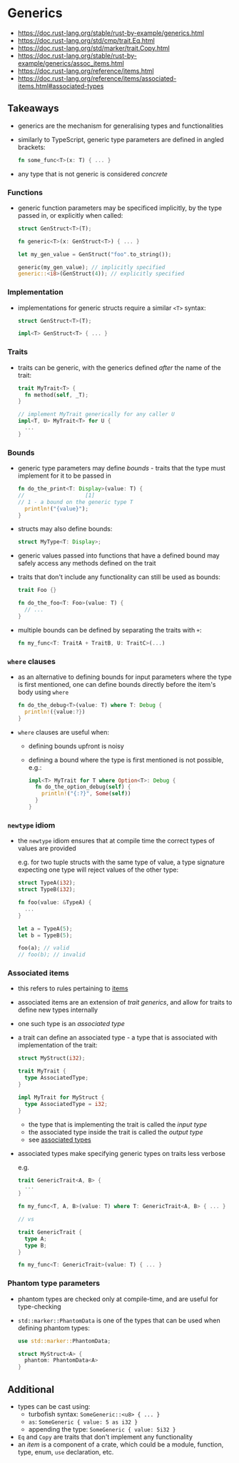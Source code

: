 # Generics

- https://doc.rust-lang.org/stable/rust-by-example/generics.html
- https://doc.rust-lang.org/std/cmp/trait.Eq.html
- https://doc.rust-lang.org/std/marker/trait.Copy.html
- https://doc.rust-lang.org/stable/rust-by-example/generics/assoc_items.html
- https://doc.rust-lang.org/reference/items.html
- https://doc.rust-lang.org/reference/items/associated-items.html#associated-types

## Takeaways

- generics are the mechanism for generalising types and functionalities
- similarly to TypeScript, generic type parameters are defined in angled
  brackets:

  ```rust
  fn some_func<T>(x: T) { ... }
  ```

- any type that is not generic is considered _concrete_

### Functions

- generic function parameters may be specificed implicitly, by the type passed
  in, or explicitly when called:

  ```rust
  struct GenStruct<T>(T);

  fn generic<T>(x: GenStruct<T>) { ... }

  let my_gen_value = GenStruct("foo".to_string());

  generic(my_gen_value); // implicitly specified
  generic::<i8>(GenStruct(4)); // explicitly specified
  ```

### Implementation

- implementations for generic structs require a similar `<T>` syntax:

  ```rust
  struct GenStruct<T>(T);

  impl<T> GenStruct<T> { ... }
  ```

### Traits

- traits can be generic, with the generics defined _after_ the name of the
  trait:

  ```rust
  trait MyTrait<T> {
    fn method(self, _T);
  }

  // implement MyTrait generically for any caller U
  impl<T, U> MyTrait<T> for U {
    ...
  }
  ```

### Bounds

- generic type parameters may define _bounds_ - traits that the type must
  implement for it to be passed in

  ```rust
  fn do_the_print<T: Display>(value: T) {
  //                   [1]
  // 1 - a bound on the generic type T
    println!("{value}");
  }
  ```

- structs may also define bounds:

  ```rust
  struct MyType<T: Display>;
  ```

- generic values passed into functions that have a defined bound may safely
  access any methods defined on the trait
- traits that don't include any functionality can still be used as bounds:

  ```rust
  trait Foo {}

  fn do_the_foo<T: Foo>(value: T) {
    // ...
  }
  ```

- multiple bounds can be defined by separating the traits with `+`:

  ```rust
  fn my_func<T: TraitA + TraitB, U: TraitC>(...)
  ```

### `where` clauses

- as an alternative to defining bounds for input parameters where the type is
  first mentioned, one can define bounds directly before the item's body using
  `where`

  ```rust
  fn do_the_debug<T>(value: T) where T: Debug {
    println!({value:?})
  }
  ```

- `where` clauses are useful when:

  - defining bounds upfront is noisy
  - defining a bound where the type is first mentioned is not possible, e.g.:

    ```rust
    impl<T> MyTrait for T where Option<T>: Debug {
      fn do_the_option_debug(self) {
        println!("{:?}", Some(self))
      }
    }
    ```

### `newtype` idiom

- the `newtype` idiom ensures that at compile time the correct types of values
  are provided

  e.g. for two tuple structs with the same type of value, a type signature
  expecting one type will reject values of the other type:

  ```rust
  struct TypeA(i32);
  struct TypeB(i32);

  fn foo(value: &TypeA) {
    ...
  }

  let a = TypeA(5);
  let b = TypeB(5);

  foo(a); // valid
  // foo(b); // invalid
  ```

### Associated items

- this refers to rules pertaining to [items](https://doc.rust-lang.org/reference/items.html)
- associated items are an extension of _trait generics_, and allow for traits to
  define new types internally
- one such type is an _associated type_
- a trait can define an associated type - a type that is associated with
  implementation of the trait:

  ```rust
  struct MyStruct(i32);

  trait MyTrait {
    type AssociatedType;
  }

  impl MyTrait for MyStruct {
    type AssociatedType = i32;
  }
  ```

  - the type that is implementing the trait is called the _input type_
  - the associated type inside the trait is called the _output type_
  - see [associated types](https://doc.rust-lang.org/reference/items/associated-items.html#associated-types)

- associated types make specifying generic types on traits less verbose

  e.g.

  ```rust
  trait GenericTrait<A, B> {
    ...
  }

  fn my_func<T, A, B>(value: T) where T: GenericTrait<A, B> { ... }

  // vs

  trait GenericTrait {
    type A;
    type B;
  }

  fn my_func<T: GenericTrait>(value: T) { ... }
  ```

### Phantom type parameters

- phantom types are checked only at compile-time, and are useful for
  type-checking
- `std::marker::PhantomData` is one of the types that can be used when defining
  phantom types:

  ```rust
  use std::marker::PhantomData;

  struct MyStruct<A> {
    phantom: PhantomData<A>
  }
  ```

## Additional

- types can be cast using:
  - turbofish syntax: `SomeGeneric::<u8> { ... }`
  - `as`: `SomeGeneric { value: 5 as i32 }`
  - appending the type: `SomeGeneric { value: 5i32 }`
- `Eq` and `Copy` are traits that don't implement any functionality
- an _item_ is a component of a crate, which could be a module, function, type,
  enum, `use` declaration, etc.
